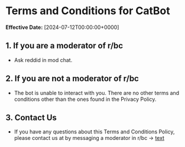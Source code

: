 # Terms and Conditions for CatBot

**Effective Date:** [2024-07-12T00:00:00+0000]

## 1. If you are a moderator of r/bc

- Ask reddid in mod chat.

## 2. If you are not a moderator of r/bc

- The bot is unable to interact with you. There are no other terms and conditions other than the ones found in the Privacy Policy.

## 3. Contact Us

- If you have any questions about this Terms and Conditions Policy, please contact us at by messaging a moderator in r/bc -> [text](https://discord.gg/battlecats)


